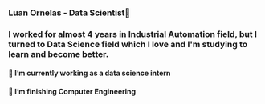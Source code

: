 ### Luan Ornelas - Data Scientist👋
### I worked for almost 4 years in Industrial Automation field, but I turned to Data Science field which I love and I'm studying to learn and become better.
#### 🔭 I’m currently working as a data science intern
#### 🌱 I’m finishing Computer Engineering
<!--
**luanornelas21/luanornelas21** is a ✨ _special_ ✨ repository because its `README.md` (this file) appears on your GitHub profile.

Here are some ideas to get you started:

- 🔭 I’m currently working on ...
- 🌱 I’m currently learning ...
- 👯 I’m looking to collaborate on ...
- 🤔 I’m looking for help with ...
- 💬 Ask me about ...
- 📫 How to reach me: ...
- 😄 Pronouns: ...
- ⚡ Fun fact: ...
-->
